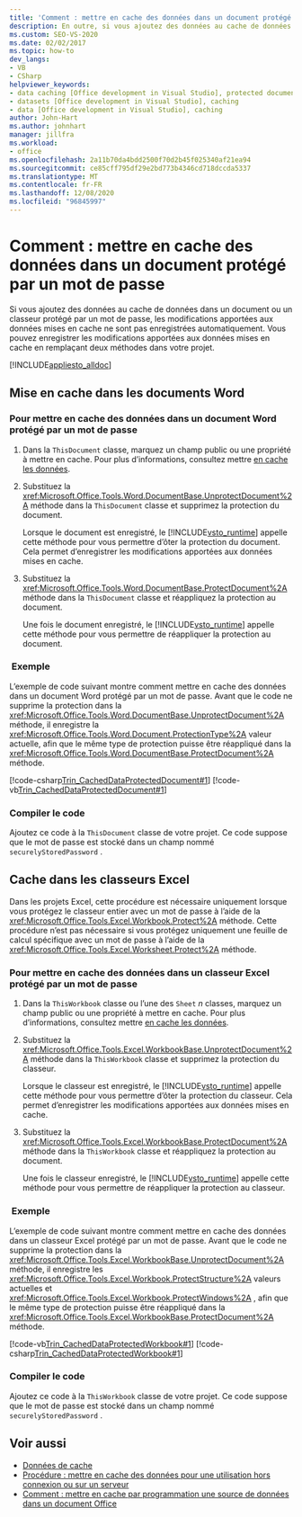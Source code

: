 ```yaml
---
title: 'Comment : mettre en cache des données dans un document protégé par un mot de passe'
description: En outre, si vous ajoutez des données au cache de données dans un document ou un classeur protégé par un mot de passe, vous pouvez enregistrer les modifications apportées aux données mises en cache en remplaçant deux méthodes dans votre projet.
ms.custom: SEO-VS-2020
ms.date: 02/02/2017
ms.topic: how-to
dev_langs:
- VB
- CSharp
helpviewer_keywords:
- data caching [Office development in Visual Studio], protected documents
- datasets [Office development in Visual Studio], caching
- data [Office development in Visual Studio], caching
author: John-Hart
ms.author: johnhart
manager: jillfra
ms.workload:
- office
ms.openlocfilehash: 2a11b70da4bdd2500f70d2b45f025340af21ea94
ms.sourcegitcommit: ce85cff795df29e2bd773b4346cd718dccda5337
ms.translationtype: MT
ms.contentlocale: fr-FR
ms.lasthandoff: 12/08/2020
ms.locfileid: "96845997"
---
```

# <a name="how-to-cache-data-in-a-password-protected-document"></a>Comment : mettre en cache des données dans un document protégé par un mot de passe
  Si vous ajoutez des données au cache de données dans un document ou un classeur protégé par un mot de passe, les modifications apportées aux données mises en cache ne sont pas enregistrées automatiquement. Vous pouvez enregistrer les modifications apportées aux données mises en cache en remplaçant deux méthodes dans votre projet.

 [!INCLUDE[appliesto_alldoc](../vsto/includes/appliesto-alldoc-md.md)]

## <a name="caching-in-word-documents"></a>Mise en cache dans les documents Word

### <a name="to-cache-data-in-a-word-document-that-is-protected-with-a-password"></a>Pour mettre en cache des données dans un document Word protégé par un mot de passe

1. Dans la `ThisDocument` classe, marquez un champ public ou une propriété à mettre en cache. Pour plus d’informations, consultez mettre [en cache les données](../vsto/caching-data.md).

2. Substituez la <xref:Microsoft.Office.Tools.Word.DocumentBase.UnprotectDocument%2A> méthode dans la `ThisDocument` classe et supprimez la protection du document.

     Lorsque le document est enregistré, le [!INCLUDE[vsto_runtime](../vsto/includes/vsto-runtime-md.md)] appelle cette méthode pour vous permettre d’ôter la protection du document. Cela permet d’enregistrer les modifications apportées aux données mises en cache.

3. Substituez la <xref:Microsoft.Office.Tools.Word.DocumentBase.ProtectDocument%2A> méthode dans la `ThisDocument` classe et réappliquez la protection au document.

     Une fois le document enregistré, le [!INCLUDE[vsto_runtime](../vsto/includes/vsto-runtime-md.md)] appelle cette méthode pour vous permettre de réappliquer la protection au document.

### <a name="example"></a> Exemple
 L’exemple de code suivant montre comment mettre en cache des données dans un document Word protégé par un mot de passe. Avant que le code ne supprime la protection dans la <xref:Microsoft.Office.Tools.Word.DocumentBase.UnprotectDocument%2A> méthode, il enregistre la <xref:Microsoft.Office.Tools.Word.Document.ProtectionType%2A> valeur actuelle, afin que le même type de protection puisse être réappliqué dans la <xref:Microsoft.Office.Tools.Word.DocumentBase.ProtectDocument%2A> méthode.

 [!code-csharp[Trin_CachedDataProtectedDocument#1](../vsto/codesnippet/CSharp/Trin_CachedDataProtectedDocument/ThisDocument.cs#1)]
 [!code-vb[Trin_CachedDataProtectedDocument#1](../vsto/codesnippet/VisualBasic/Trin_CachedDataProtectedDocument/ThisDocument.vb#1)]

### <a name="compile-the-code"></a>Compiler le code
 Ajoutez ce code à la `ThisDocument` classe de votre projet. Ce code suppose que le mot de passe est stocké dans un champ nommé `securelyStoredPassword` .

## <a name="cache-in-excel-workbooks"></a>Cache dans les classeurs Excel
 Dans les projets Excel, cette procédure est nécessaire uniquement lorsque vous protégez le classeur entier avec un mot de passe à l’aide de la <xref:Microsoft.Office.Tools.Excel.Workbook.Protect%2A> méthode. Cette procédure n’est pas nécessaire si vous protégez uniquement une feuille de calcul spécifique avec un mot de passe à l’aide de la <xref:Microsoft.Office.Tools.Excel.Worksheet.Protect%2A> méthode.

### <a name="to-cache-data-in-an-excel-workbook-that-is-protected-with-a-password"></a>Pour mettre en cache des données dans un classeur Excel protégé par un mot de passe

1. Dans la `ThisWorkbook` classe ou l’une des `Sheet` *n* classes, marquez un champ public ou une propriété à mettre en cache. Pour plus d’informations, consultez mettre [en cache les données](../vsto/caching-data.md).

2. Substituez la <xref:Microsoft.Office.Tools.Excel.WorkbookBase.UnprotectDocument%2A> méthode dans la `ThisWorkbook` classe et supprimez la protection du classeur.

     Lorsque le classeur est enregistré, le [!INCLUDE[vsto_runtime](../vsto/includes/vsto-runtime-md.md)] appelle cette méthode pour vous permettre d’ôter la protection du classeur. Cela permet d’enregistrer les modifications apportées aux données mises en cache.

3. Substituez la <xref:Microsoft.Office.Tools.Excel.WorkbookBase.ProtectDocument%2A> méthode dans la `ThisWorkbook` classe et réappliquez la protection au document.

     Une fois le classeur enregistré, le [!INCLUDE[vsto_runtime](../vsto/includes/vsto-runtime-md.md)] appelle cette méthode pour vous permettre de réappliquer la protection au classeur.

### <a name="example"></a> Exemple
 L’exemple de code suivant montre comment mettre en cache des données dans un classeur Excel protégé par un mot de passe. Avant que le code ne supprime la protection dans la <xref:Microsoft.Office.Tools.Excel.WorkbookBase.UnprotectDocument%2A> méthode, il enregistre les <xref:Microsoft.Office.Tools.Excel.Workbook.ProtectStructure%2A> valeurs actuelles et <xref:Microsoft.Office.Tools.Excel.Workbook.ProtectWindows%2A> , afin que le même type de protection puisse être réappliqué dans la <xref:Microsoft.Office.Tools.Excel.WorkbookBase.ProtectDocument%2A> méthode.

 [!code-vb[Trin_CachedDataProtectedWorkbook#1](../vsto/codesnippet/VisualBasic/Trin_CachedDataProtectedWorkbook/ThisWorkbook.vb#1)]
 [!code-csharp[Trin_CachedDataProtectedWorkbook#1](../vsto/codesnippet/CSharp/Trin_CachedDataProtectedWorkbook/ThisWorkbook.cs#1)]

### <a name="compile-the-code"></a>Compiler le code
 Ajoutez ce code à la `ThisWorkbook` classe de votre projet. Ce code suppose que le mot de passe est stocké dans un champ nommé `securelyStoredPassword` .

## <a name="see-also"></a>Voir aussi
- [Données de cache](../vsto/caching-data.md)
- [Procédure : mettre en cache des données pour une utilisation hors connexion ou sur un serveur](../vsto/how-to-cache-data-for-use-offline-or-on-a-server.md)
- [Comment : mettre en cache par programmation une source de données dans un document Office](../vsto/how-to-programmatically-cache-a-data-source-in-an-office-document.md)
